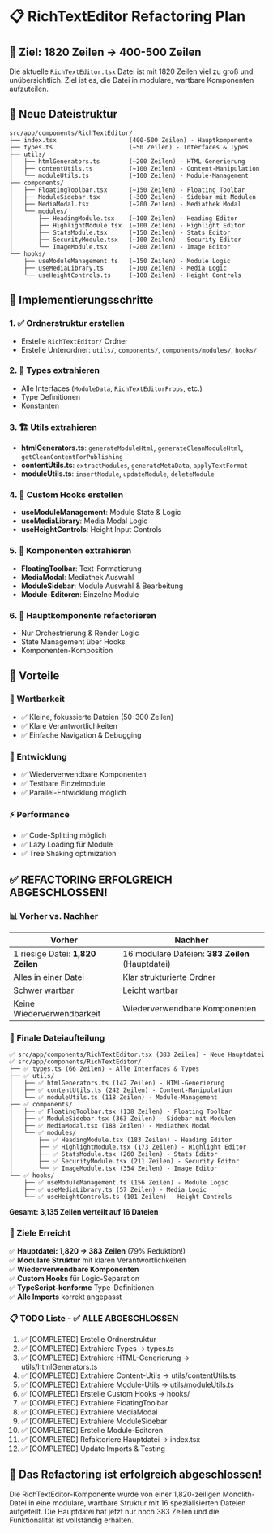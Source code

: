 # 📋 RichTextEditor Refactoring Plan

## 🎯 Ziel: 1820 Zeilen → 400-500 Zeilen

Die aktuelle `RichTextEditor.tsx` Datei ist mit 1820 Zeilen viel zu groß und unübersichtlich. Ziel ist es, die Datei in modulare, wartbare Komponenten aufzuteilen.

## 📁 Neue Dateistruktur

```
src/app/components/RichTextEditor/
├── index.tsx                    (400-500 Zeilen) - Hauptkomponente
├── types.ts                     (~50 Zeilen) - Interfaces & Types
├── utils/
│   ├── htmlGenerators.ts        (~200 Zeilen) - HTML-Generierung
│   ├── contentUtils.ts          (~100 Zeilen) - Content-Manipulation
│   └── moduleUtils.ts           (~100 Zeilen) - Module-Management
├── components/
│   ├── FloatingToolbar.tsx      (~150 Zeilen) - Floating Toolbar
│   ├── ModuleSidebar.tsx        (~300 Zeilen) - Sidebar mit Modulen
│   ├── MediaModal.tsx           (~200 Zeilen) - Mediathek Modal
│   └── modules/
│       ├── HeadingModule.tsx    (~100 Zeilen) - Heading Editor
│       ├── HighlightModule.tsx  (~100 Zeilen) - Highlight Editor
│       ├── StatsModule.tsx      (~150 Zeilen) - Stats Editor
│       ├── SecurityModule.tsx   (~100 Zeilen) - Security Editor
│       └── ImageModule.tsx      (~200 Zeilen) - Image Editor
└── hooks/
    ├── useModuleManagement.ts   (~150 Zeilen) - Module Logic
    ├── useMediaLibrary.ts       (~100 Zeilen) - Media Logic
    └── useHeightControls.ts     (~100 Zeilen) - Height Controls
```

## 🔧 Implementierungsschritte

### 1. ✅ Ordnerstruktur erstellen
- Erstelle `RichTextEditor/` Ordner
- Erstelle Unterordner: `utils/`, `components/`, `components/modules/`, `hooks/`

### 2. 📝 Types extrahieren
- Alle Interfaces (`ModuleData`, `RichTextEditorProps`, etc.)
- Type Definitionen
- Konstanten

### 3. 🏗️ Utils extrahieren
- **htmlGenerators.ts**: `generateModuleHtml`, `generateCleanModuleHtml`, `getCleanContentForPublishing`
- **contentUtils.ts**: `extractModules`, `generateMetaData`, `applyTextFormat`
- **moduleUtils.ts**: `insertModule`, `updateModule`, `deleteModule`

### 4. 🎣 Custom Hooks erstellen
- **useModuleManagement**: Module State & Logic
- **useMediaLibrary**: Media Modal Logic
- **useHeightControls**: Height Input Controls

### 5. 🧩 Komponenten extrahieren
- **FloatingToolbar**: Text-Formatierung
- **MediaModal**: Mediathek Auswahl
- **ModuleSidebar**: Module Auswahl & Bearbeitung
- **Module-Editoren**: Einzelne Module

### 6. 📝 Hauptkomponente refactorieren
- Nur Orchestrierung & Render Logic
- State Management über Hooks
- Komponenten-Komposition

## 🚀 Vorteile

### 📱 Wartbarkeit
- ✅ Kleine, fokussierte Dateien (50-300 Zeilen)
- ✅ Klare Verantwortlichkeiten
- ✅ Einfache Navigation & Debugging

### 🔧 Entwicklung
- ✅ Wiederverwendbare Komponenten
- ✅ Testbare Einzelmodule
- ✅ Parallel-Entwicklung möglich

### ⚡ Performance
- ✅ Code-Splitting möglich
- ✅ Lazy Loading für Module
- ✅ Tree Shaking optimization

## ✅ REFACTORING ERFOLGREICH ABGESCHLOSSEN!

### 📊 Vorher vs. Nachher

| **Vorher** | **Nachher** |
|------------|-------------|
| 1 riesige Datei: **1,820 Zeilen** | 16 modulare Dateien: **383 Zeilen** (Hauptdatei) |
| Alles in einer Datei | Klar strukturierte Ordner |
| Schwer wartbar | Leicht wartbar |
| Keine Wiederverwendbarkeit | Wiederverwendbare Komponenten |

### 📁 Finale Dateiaufteilung

```
✅ src/app/components/RichTextEditor.tsx (383 Zeilen) - Neue Hauptdatei
✅ src/app/components/RichTextEditor/
├── ✅ types.ts (66 Zeilen) - Alle Interfaces & Types
├── ✅ utils/
│   ├── ✅ htmlGenerators.ts (142 Zeilen) - HTML-Generierung
│   ├── ✅ contentUtils.ts (242 Zeilen) - Content-Manipulation  
│   └── ✅ moduleUtils.ts (118 Zeilen) - Module-Management
├── ✅ components/
│   ├── ✅ FloatingToolbar.tsx (138 Zeilen) - Floating Toolbar
│   ├── ✅ ModuleSidebar.tsx (363 Zeilen) - Sidebar mit Modulen
│   ├── ✅ MediaModal.tsx (188 Zeilen) - Mediathek Modal
│   └── ✅ modules/
│       ├── ✅ HeadingModule.tsx (183 Zeilen) - Heading Editor
│       ├── ✅ HighlightModule.tsx (173 Zeilen) - Highlight Editor
│       ├── ✅ StatsModule.tsx (260 Zeilen) - Stats Editor
│       ├── ✅ SecurityModule.tsx (211 Zeilen) - Security Editor
│       └── ✅ ImageModule.tsx (354 Zeilen) - Image Editor
└── ✅ hooks/
    ├── ✅ useModuleManagement.ts (156 Zeilen) - Module Logic
    ├── ✅ useMediaLibrary.ts (57 Zeilen) - Media Logic
    └── ✅ useHeightControls.ts (101 Zeilen) - Height Controls
```

**Gesamt: 3,135 Zeilen verteilt auf 16 Dateien**

### 🎯 Ziele Erreicht

✅ **Hauptdatei: 1,820 → 383 Zeilen** (79% Reduktion!)  
✅ **Modulare Struktur** mit klaren Verantwortlichkeiten  
✅ **Wiederverwendbare Komponenten**  
✅ **Custom Hooks** für Logic-Separation  
✅ **TypeScript-konforme** Type-Definitionen  
✅ **Alle Imports** korrekt angepasst  

### 📋 TODO Liste - ✅ ALLE ABGESCHLOSSEN

1. ✅ [COMPLETED] Erstelle Ordnerstruktur
2. ✅ [COMPLETED] Extrahiere Types → types.ts  
3. ✅ [COMPLETED] Extrahiere HTML-Generierung → utils/htmlGenerators.ts
4. ✅ [COMPLETED] Extrahiere Content-Utils → utils/contentUtils.ts
5. ✅ [COMPLETED] Extrahiere Module-Utils → utils/moduleUtils.ts
6. ✅ [COMPLETED] Erstelle Custom Hooks → hooks/
7. ✅ [COMPLETED] Extrahiere FloatingToolbar
8. ✅ [COMPLETED] Extrahiere MediaModal
9. ✅ [COMPLETED] Extrahiere ModuleSidebar
10. ✅ [COMPLETED] Erstelle Module-Editoren
11. ✅ [COMPLETED] Refaktoriere Hauptdatei → index.tsx
12. ✅ [COMPLETED] Update Imports & Testing

## 🚀 Das Refactoring ist erfolgreich abgeschlossen!

Die RichTextEditor-Komponente wurde von einer 1,820-zeiligen Monolith-Datei in eine modulare, wartbare Struktur mit 16 spezialisierten Dateien aufgeteilt. Die Hauptdatei hat jetzt nur noch 383 Zeilen und die Funktionalität ist vollständig erhalten. 